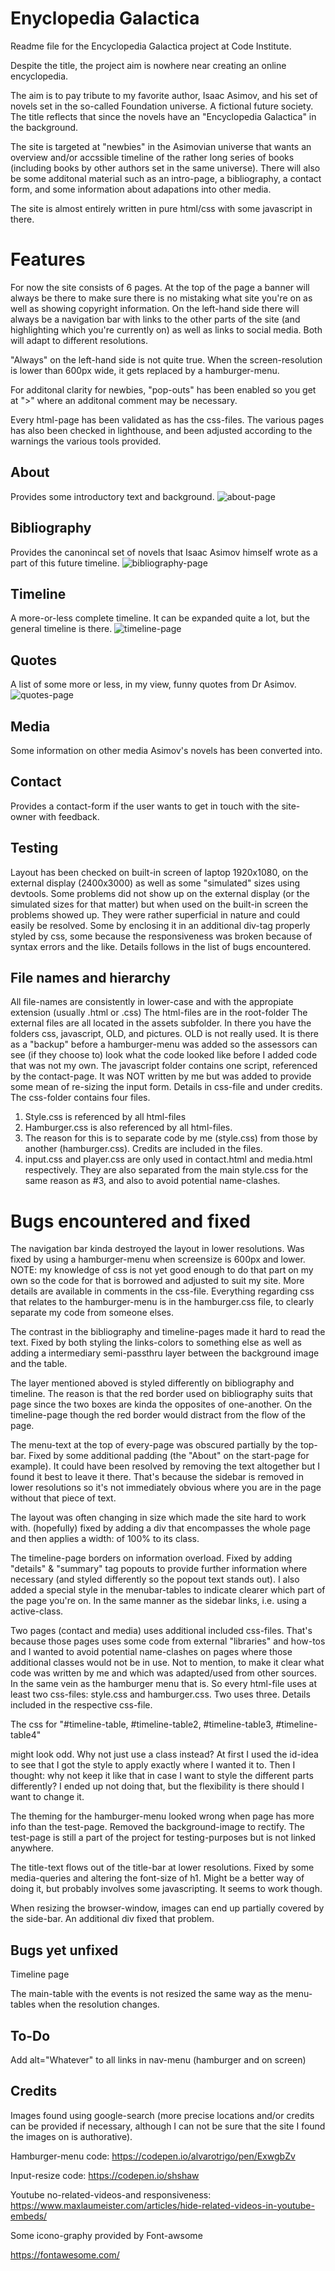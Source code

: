 # Enyclopedia Galactica
Readme file for the Encyclopedia Galactica project at Code Institute.

Despite the title, the project aim is nowhere near creating an online encyclopedia.

The aim is to pay tribute to my favorite author, Isaac Asimov, and his set of novels set in the so-called Foundation universe. A fictional future society. The title reflects that since the novels have an "Encyclopedia Galactica" in the background.

The site is targeted at "newbies" in the Asimovian universe that wants an overview and/or accssible timeline of the rather long series of books (including books by other authors set in the same universe). There will also be some additonal material such as an intro-page, a bibliography, a contact form, and some information about adapations into other media.

The site is almost entirely written in pure html/css with some javascript in there.

# Features
For now the site consists of 6 pages. At the top of the page a banner will always be there to make sure there is no mistaking what site you're on as well as showing copyright information. On the left-hand side there will always be a navigation bar with links to the other parts of the site (and highlighting which you're currently on) as well as links to social media. Both will adapt to different resolutions.

"Always" on the left-hand side is not quite true. When the screen-resolution is lower than 600px wide, it gets replaced by a hamburger-menu.

For additonal clarity for newbies, "pop-outs" has been enabled so you get at ">" where an additonal comment may be necessary.

Every html-page has been validated as has the css-files. The various pages has also been
checked in lighthouse, and been adjusted according to the warnings the various tools
provided.



## About
Provides some introductory text and background.
![about-page](https://github.com/jonthorell/encyclopedia-galactica/blob/main/readme-files/about.PNG?raw=true)
## Bibliography
Provides the canonincal set of novels that Isaac Asimov himself wrote as a part of this future
timeline.
![bibliography-page](https://github.com/jonthorell/encyclopedia-galactica/blob/main/readme-files/bibiliography.PNG?raw=true)
## Timeline
A more-or-less complete timeline. It can be expanded quite a lot, but the general timeline is there.
![timeline-page](https://github.com/jonthorell/encyclopedia-galactica/blob/main/readme-files/timeline.PNG?raw=true)
## Quotes
A list of some more or less, in my view, funny quotes from Dr Asimov.
![quotes-page](https://github.com/jonthorell/encyclopedia-galactica/blob/main/readme-files/quotes.PNG?raw=true)
## Media
Some information on other media Asimov's novels has been converted into.
## Contact
Provides a contact-form if the user wants to get in touch with the site-owner with feedback.
## Testing
Layout has been checked on built-in screen of laptop 1920x1080, on the external display (2400x3000)
as well as some "simulated" sizes using devtools. Some problems did not show up on the external display (or the simulated sizes for that matter) but when used on the built-in screen the problems showed up. They were rather superficial in nature and could easily be resolved. Some by enclosing it in an additional div-tag properly styled by css, some because the responsiveness was broken because of syntax errors and the like. Details follows in the list of bugs encountered.
## File names and hierarchy
All file-names are consistently in lower-case and with the appropiate extension (usually .html or .css)
The html-files are in the root-folder
The external files are all located in the assets subfolder. In there you have the folders css, javascript, OLD, and pictures.
OLD is not really used. It is there as a "backup" before a hamburger-menu was added so the assessors can see (if they choose to) look what the code looked like before I added code that was not my own.
The javascript folder contains one script, referenced by the contact-page. It was NOT written by me but was added to provide some mean of re-sizing the input form. Details in css-file and under credits.
The css-folder contains four files.
1. Style.css is referenced by all html-files
2. Hamburger.css is also referenced by all html-files.
3. The reason for this is to separate code by me (style.css) from those by another (hamburger.css). Credits are included in the files.
4. input.css and player.css are only used in contact.html and media.html respectively. They are also separated from the main style.css for the same reason as #3, and also to avoid potential name-clashes.
# Bugs encountered and fixed
The navigation bar kinda destroyed the layout in lower resolutions. Was fixed by using a hamburger-menu when screensize is 600px and lower. NOTE: my knowledge of css is not yet good enough to do that part on my own so the code for that is borrowed and adjusted to suit my site. More details are available in comments in the css-file. Everything regarding css that relates to the hamburger-menu is in the hamburger.css file, to clearly separate my code from someone elses.

The contrast in the bibliography and timeline-pages made it hard to read the text. Fixed by both styling the links-colors to something else as well as adding a intermediary semi-passthru layer between the background image and the table.

The layer mentioned aboved is styled differently on bibliography and timeline. The reason is that the red border used on bibliography suits that page since the two boxes are kinda the opposites of one-another. On the timeline-page though the red border would distract from the flow of the page.

The menu-text at the top of every-page was obscured partially by the top-bar. Fixed by some additional padding (the "About" on the start-page for example). It could have been resolved by removing the text altogether but I found it best to leave it there. That's because the sidebar is removed in lower resolutions so it's not immediately obvious where you are in the page without that piece of text.

The layout was often changing in size which made the site hard to work with. (hopefully) fixed by adding a div that encompasses the whole page and then applies a width: of 100% to its class.

The timeline-page borders on information overload. Fixed by adding "details" & "summary" tag popouts to provide further information where necessary (and styled differently so the popout text stands out). I also added a special style in the menubar-tables to indicate clearer which part of the page you're on. In the same manner as the sidebar links, i.e. using a active-class.

Two pages (contact and media) uses additional included css-files. That's because those pages uses some code from external "libraries" and how-tos and I wanted to avoid potential name-clashes on pages where those additional classes would not be in use. Not to mention, to make it clear what code was written by me and which was adapted/used from other sources. In the same vein as the hamburger menu that is. So every html-file uses at least two css-files: style.css and hamburger.css. Two uses three. Details included in the respective css-file.

The css for "#timeline-table, #timeline-table2, #timeline-table3, #timeline-table4"

might look odd. Why not just use a class instead? At first I used the id-idea to see that I got the style to apply exactly where I wanted it to. Then I thought: why not keep it like that in case I want to style the different parts differently? I ended up not doing that, but the flexibility is there should I want to change it.

The theming for the hamburger-menu looked wrong when page has more info than the test-page. Removed the background-image to rectify. The test-page is still a part of the project for testing-purposes but is not linked anywhere.

The title-text flows out of the title-bar at lower resolutions. Fixed by some media-queries and altering the font-size of h1. Might be a better way of doing it, but probably involves some javascripting. It seems to work though.

When resizing the browser-window, images can end up partially covered by the side-bar. An additional div fixed that problem.

## Bugs yet unfixed

Timeline page

The main-table with the events is not resized the same way as the menu-tables when the resolution changes.

## To-Do

Add alt="Whatever" to all links in nav-menu (hamburger and on screen)

## Credits

Images found using google-search (more precise locations and/or credits can be provided if necessary, although I can not be sure that the site I found the images on is authorative).

Hamburger-menu code:
https://codepen.io/alvarotrigo/pen/ExwgbZv

Input-resize code:
https://codepen.io/shshaw

Youtube no-related-videos-and responsiveness:
https://www.maxlaumeister.com/articles/hide-related-videos-in-youtube-embeds/

Some icono-graphy provided by Font-awsome

https://fontawesome.com/





